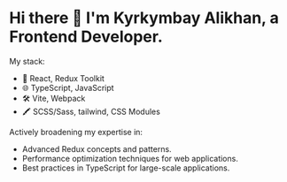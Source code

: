 # Hi there 👋 I'm Kyrkymbay Alikhan, a Frontend Developer.
My stack:

- 🚀 React, Redux Toolkit
- 🌐 TypeScript, JavaScript
- 🛠️ Vite, Webpack
- 🖍 SCSS/Sass, tailwind, CSS Modules

Actively broadening my expertise in:

- Advanced Redux concepts and patterns.
- Performance optimization techniques for web applications.
- Best practices in TypeScript for large-scale applications.
